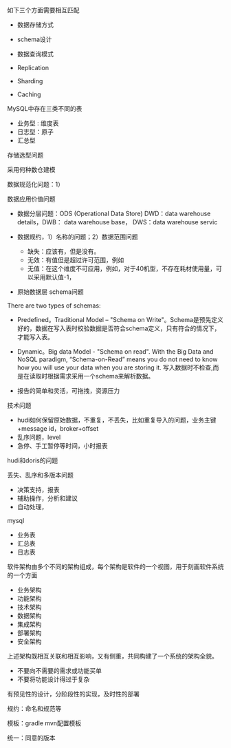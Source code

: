 


如下三个方面需要相互匹配
* 数据存储方式
* schema设计
* 数据查询模式


* Replication
* Sharding
* Caching

MySQL中存在三类不同的表
* 业务型 : 维度表
* 日志型：原子
* 汇总型


存储选型问题

采用何种数仓建模

数据规范化问题：1）

数据应用价值问题




* 数据分层问题：ODS (Operational Data Store) 
DWD：data warehouse details，DWB：
data warehouse base，
DWS：data warehouse servic


* 数据规约，1）名称的问题；2）数据范围问题
  * 缺失：应该有，但是没有。
  * 无效：有值但是超过许可范围，例如
  * 无值：在这个维度不可应用，例如，对于40机型，不存在耗材使用量，可以采用默认值-1，
* 原始数据层 schema问题  

There are two types of schemas:
* Predefined。Traditional Model – "Schema on Write"。Schema是预先定义好的，数据在写入表时校验数据是否符合schema定义，只有符合的情况下，才能写入表。
* Dynamic。Big data Model -  "Schema on read".  With the Big Data and NoSQL paradigm, “Schema-on-Read” means you do not need to know how you will use your data when you are storing it. 写入数据时不检查,而是在读取时根据需求采用一个schema来解析数据。



* 报告的简单和灵活，可拖拽，资源压力

技术问题
* hudi如何保留原始数据，不重复，不丢失，比如重复导入的问题，业务主键+message id，broker+offset
* 乱序问题，level
* 急停、手工暂停等时间，小时报表

hudi和doris的问题


丢失、乱序和多版本问题

* 决策支持，报表
* 辅助操作，分析和建议
* 自动处理，


mysql
* 业务表
* 汇总表
* 日志表

软件架构由多个不同的架构组成，每个架构是软件的一个视图，用于刻画软件系统的一个方面
* 业务架构
* 功能架构
* 技术架构
* 数据架构
* 集成架构
* 部署架构
* 安全架构

上述架构既相互关联和相互影响，又有侧重，共同构建了一个系统的架构全貌。




* 不要向不需要的需求或功能买单
* 不要将功能设计得过于复杂


有预见性的设计，分阶段性的实现，及时性的部署


规约：命名和规范等

模板：gradle mvn配置模板


统一：同意的版本